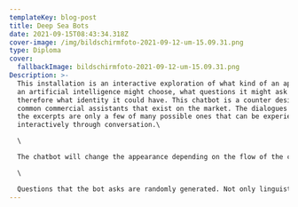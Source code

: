 ```yaml
---
templateKey: blog-post
title: Deep Sea Bots
date: 2021-09-15T08:43:34.318Z
cover-image: /img/bildschirmfoto-2021-09-12-um-15.09.31.png
type: Diploma
cover:
  fallbackImage: bildschirmfoto-2021-09-12-um-15.09.31.png
Description: >-
  This installation is an interactive exploration of what kind of an appearance
  an artificial intelligence might choose, what questions it might ask and
  therefore what identity it could have. This chatbot is a counter design to the
  common commercial assistants that exist on the market. The dialogues shown in
  the excerpts are only a few of many possible ones that can be experienced
  interactively through conversation.\

  \

  The chatbot will change the appearance depending on the flow of the conversation to anything unorganic, living or immortal just to find it's true form. The form triggers different perspectives from nature to compare the evolutionary, biological and mortal with the digital.\

  \

  Questions that the bot asks are randomly generated. Not only linguistic elements are thrown together, but also visual ones. For this purpose, a tool was programmed that can be used to illustrate, animate and tag the result with terms that evoke them. Thus, depending on the content of the conversation, different compositions result.
---
```

